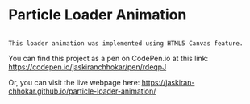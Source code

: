 # Particle Loader Animation 

``` 

This loader animation was implemented using HTML5 Canvas feature. 

```

You can find this project as a pen on CodePen.io at this link: https://codepen.io/jaskiranchhokar/pen/rdeqpJ

Or, you can visit the live webpage here: https://jaskiran-chhokar.github.io/particle-loader-animation/
